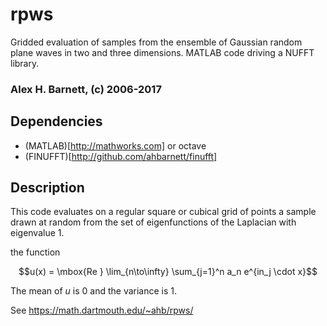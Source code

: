 # rpws

Gridded evaluation of
samples from the ensemble of Gaussian random plane waves in
two and three dimensions. MATLAB code driving a NUFFT library.

### Alex H. Barnett, (c) 2006-2017

## Dependencies

- (MATLAB)[http://mathworks.com] or octave
- (FINUFFT)[http://github.com/ahbarnett/finufft]

## Description

This code evaluates on a regular square or cubical grid of points
a sample drawn at random from the set of eigenfunctions of the
Laplacian with eigenvalue 1.

the function
```math
u(x) = \mbox{Re } \lim_{n\to\infty} \sum_{j=1}^n a_n e^{in_j \cdot x}
```

The mean of $u$ is 0 and the variance is 1.

See https://math.dartmouth.edu/~ahb/rpws/

